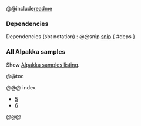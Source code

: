 @@include[readme](/README.md)

### Dependencies

Dependencies (sbt notation)
: @@snip [snip](/project/Dependencies.scala) { #deps }


### All Alpakka samples

Show [Alpakka samples listing](../index.html).

@@toc

@@@ index

* [5](step_001_complete.md)
* [6](full-source.md)

@@@
